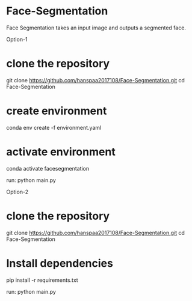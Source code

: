 # Face-Segmentation
Face Segmentation takes an input image and outputs a segmented face.

Option-1

# clone the repository
git clone https://github.com/hanspaa2017108/Face-Segmentation.git
cd Face-Segmentation

# create environment
conda env create -f environment.yaml
# activate environment
conda activate facesegmentation

run: python main.py

Option-2

# clone the repository
git clone https://github.com/hanspaa2017108/Face-Segmentation.git
cd Face-Segmentation

# Install dependencies
pip install -r requirements.txt

run: python main.py

